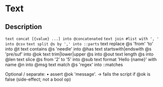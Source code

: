 # Text

## Description

`text concat [{value} ...] into @concatenated`
`text join #list with ', ' into @csv`
`text split @s by ',' into ::parts`
text replace @s 'from' 'to' into @t
text contains @s 'needle' into @has
text startswith|endswith @s 'pre/suf' into @ok
text trim|lower|upper @s into @out
text length @s into @len
text slice @s from '2' to '5' into @sub
text format 'Hello {name}' with name @n into @msg
text match @s 'regex' into ::matches

Optional / separate:
• assert @ok 'message'. → fails the script if @ok is false (side-effect; not a bool op)
